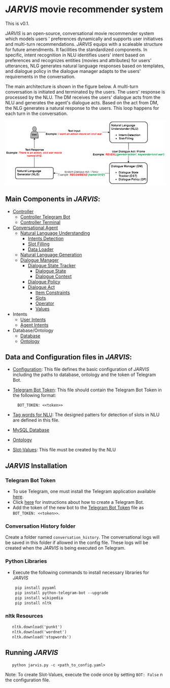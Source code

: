 # *JARVIS* movie recommender system
This is v0.1.

*JARVIS* is an open-source, conversational movie recommender system which models users
' preferences dynamically and supports user initiatives and multi-turn recommendations.
*JARVIS* equips with a scaleable structure for future amendments.
It facilities the standardized components.
In specific, intent recognition in NLU identifies users' intent based on preferences and
 recognizes entities (movies and attributes) for users' utterances, NLG generates natural language responses based on templates, and dialogue policy in the dialogue manager adapts to the users' requirements in the conversation.

The main architecture is shown in the figure below. A multi-turn conversation is initiated and terminated by the users. The users' response is processed by the NLU. The DM receives the users' dialogue acts from the NLU and generates the agent's dialogue acts. Based on the act from DM, the NLG generates a natural response to the users. This loop happens for each turn in the conversation.


![A sample dialogue in JARVIS](doc/Blueprint_JARVIS.png)

## Main Components in *JARVIS*:
- [Controller](jmrs/controller/controller.py)
  - [Controller Telegram Bot](jmrs/controller/controller_bot.py)
  - [Controller Terminal](jmrs/controller/controller_terminal.py)
- [Conversational Agent](jmrs/agent/agent.py)
  - [Natural Language Understanding](jmrs/nlu/nlu.py)
    - [Intents Detection](jmrs/nlu/user_intents_checker.py)
    - [Slot Filling](jmrs/nlu/slot_annotator.py)
    - [Data Loader](jmrs/nlu/data_loader.py)
  - [Natural Language Generation](jmrs/nlg/nlg.py)
  - [Dialogue Manager](jmrs/dialogue_manager/dialogue_manager.py)
    - [Dialogue State Tracker](jmrs/dialogue_manager/dialogue_state_tracker.py)
      - [Dialogue State](jmrs/dialogue_manager/dialogue_state.py)
      - [Dialogue Context](jmrs/dialogue_manager/dialogue_context.py)
    - [Dialogue Policy](jmrs/dialogue_manager/dialogue_policy.py)
    - [Dialogue Act](jmrs/dialogue_manager/dialogue_act.py)
      - [Item Constraints](jmrs/dialogue_manager/item_constraint.py)
      - [Slots](jmrs/dialogue_manager/slots.py)
      - [Operator](jmrs/dialogue_manager/operator.py)
      - [Values](jmrs/dialogue_manager/values.py)
- Intents
   - [User Intents](jmrs/intents/user_intents.py)
   - [Agent Intents](jmrs/intents/agent_intents.py)
 - Database/Ontology
   - [Database](jmrs/database/database.py)
   - [Ontology](jmrs/ontology/ontology.py)

## Data and Configuration files in *JARVIS*:
- [Configuration](data_and_config/config/jarvis_config.yaml): This file defines the basic
 configuration of *JARVIS* including the paths to database, ontology and the token of Telegram Bot.
- [Telegram Bot Token](data_and_config/config/bot_token.yaml): This file should contain the
 Telegram Bot Token in the following format:

        BOT_TOKEN: <<token>>

- [Tag words for NLU](data_and_config/config/tag_words_slots.json): The designed patters for
 detection of slots in NLU are defined in this file.
- [MySQL Database](data_and_config/data/movies_dbase.db)
- [Ontology](data_and_config/data/movies_ontology.json)
- [Slot-Values](data_and_config/data/slot_values.json): This file must be created by the NLU

## *JARVIS* Installation

### Telegram Bot Token
- To use Telegram, one must install the Telegram application available [here](https://telegram.org/).
- Click [here](https://core.telegram.org/bots#6-botfather) for instructions about how to create a Telegram Bot.
- Add the token of the new bot to the [Telegram Bot Token](data_and_config/config/bot_token.yaml
) file as ``BOT_TOKEN: <<token>>``.

### Conversation History folder
Create a folder named `conversation_history`. The conversational logs will be saved in this folder if allowed in the config file. These logs will be created when the *JARVIS* is being executed on Telegram.

### Python Libraries
- Execute the following commands to install necessary libraries for *JARVIS*

       pip install pyyaml
       pip install python-telegram-bot --upgrade
       pip install wikipedia
       pip install nltk
       
### nltk Resources
       nltk.download('punkt')
       nltk.download('wordnet')
       nltk.download('stopwords')
	   
## Running *JARVIS*

       python jarvis.py -c <path_to_config.yaml>
       
Note: To create Slot-Values, execute the code once by setting `BOT: False` n the configuration file.